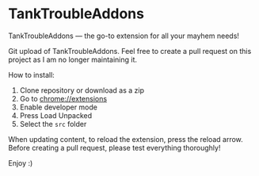 # TankTroubleAddons

TankTroubleAddons — the go-to extension for all your mayhem needs!

Git upload of TankTroubleAddons. Feel free to create a pull request on this project as I am no longer maintaining it.

How to install:

1. Clone repository or download as a zip
2. Go to [chrome://extensions](chrome://extensions)
3. Enable developer mode
4. Press Load Unpacked
5. Select the `src` folder

When updating content, to reload the extension, press the reload arrow. Before creating a pull request, please test everything thoroughly!

Enjoy :)
